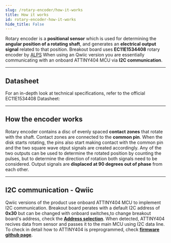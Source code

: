```yaml
---
slug: /rotary-encoder/how-it-works 
title: How it works
id: rotary-encoder-how-it-works 
hide_title: False
---  
```


Rotary encoder is a **positional sensor** which is used for determining the **angular position of a rotating shaft**, and generates an **electrical output signal** related to that position. Breakout board uses **EC11E1534408** rotary encoder by [ALPS](https://eu.mouser.com/ProductDetail/Alps-Alpine/EC11E1534408?qs=PoKhxlfUXjJk5yy1jIb28A%3D%3D&srsltid=AfmBOoqWdrLCWfukAif74HADQ5xgEWlmpqFwtwPZqIAtxNFYmnJB0LJY) When using an Qwiic version you are essentially communicating with an onboard ATTINY404 MCU via **I2C communication**.

<CenteredImage src="/img/rotary-encoder/333188_ATTiny_highlighted.jpg" alt="ATTINY404 on the board" caption="ATTINY404 on the board" width="400px" />

---

## Datasheet

For an in-depth look at technical specifications, refer to the official EC11E1534408 Datasheet:

<QuickLink  
  title="EC11E1534408 Datasheet"  
  description="Detailed technical documentation for the EC11E1534408 sensors"  
  url="https://soldered.com/productdata/2023/08/Soldered_rotary-encoder_datasheet.pdf"  
/>  

---

## How the encoder works

Rotary encoder contains a disc of evenly spaced **contact zones** that rotate with the shaft. Contact zones are connected to the **common pin**. When the disk starts rotating, the pins also start making contact with the common pin and the two square wave otput signals are created accordingly. Any of the two outputs can be used to determine the rotated position by counting the pulses, but to determine the direction of rotation both signals need to be considered. Output signals are **displaced at 90 degrees out of phase** from each other.

<CenteredImage src="/img/rotary-encoder/incremental_encoder.gif" alt="Conceptual drawing of a rotary incremental encoder" caption="Conceptual drawing of a rotary incremental encoder" width="400px" />

<CenteredImage src="/img/rotary-encoder/Quadrature_Diagram.svg" alt="Conceptual drawing of output signals" caption="Conceptual drawing of output signals" width="400px" />

---

## I2C communication - Qwiic

Qwiic versions of the product use onboard ATTINY404 MCU to implement I2C communication. Breakout board perates with a default I2C address of **0x30**  but can be changed with onboard switches,to change breakout board's address, check the [**Address selection**](/documentation/rotary-encoder/how-it-works/#address-selection-for-qwiic-version). When detected, ATTINY404 recives data from sensor and passes it to the main MCU using I2C data line. To check in detail how to ATTINY404 is preprogrammed, check [**firmware github page**](https://github.com/SolderedElectronics/Soldered-Hall-Effect-Sensor-Arduino-Library/tree/dev/extras/attiny_firmware).

